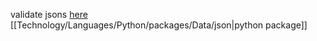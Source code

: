 validate jsons [here](https://jsonformatter.org/)
[[Technology/Languages/Python/packages/Data/json|python package]]
